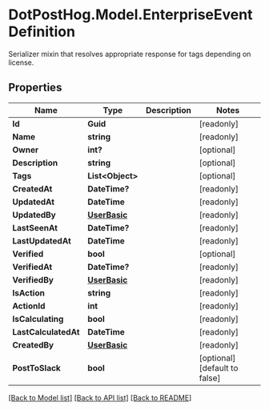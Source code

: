 # DotPostHog.Model.EnterpriseEventDefinition
Serializer mixin that resolves appropriate response for tags depending on license.

## Properties

Name | Type | Description | Notes
------------ | ------------- | ------------- | -------------
**Id** | **Guid** |  | [readonly] 
**Name** | **string** |  | [readonly] 
**Owner** | **int?** |  | [optional] 
**Description** | **string** |  | [optional] 
**Tags** | **List&lt;Object&gt;** |  | [optional] 
**CreatedAt** | **DateTime?** |  | [readonly] 
**UpdatedAt** | **DateTime** |  | [readonly] 
**UpdatedBy** | [**UserBasic**](UserBasic.md) |  | [readonly] 
**LastSeenAt** | **DateTime?** |  | [readonly] 
**LastUpdatedAt** | **DateTime** |  | [readonly] 
**Verified** | **bool** |  | [optional] 
**VerifiedAt** | **DateTime?** |  | [readonly] 
**VerifiedBy** | [**UserBasic**](UserBasic.md) |  | [readonly] 
**IsAction** | **string** |  | [readonly] 
**ActionId** | **int** |  | [readonly] 
**IsCalculating** | **bool** |  | [readonly] 
**LastCalculatedAt** | **DateTime** |  | [readonly] 
**CreatedBy** | [**UserBasic**](UserBasic.md) |  | [readonly] 
**PostToSlack** | **bool** |  | [optional] [default to false]

[[Back to Model list]](../README.md#documentation-for-models) [[Back to API list]](../README.md#documentation-for-api-endpoints) [[Back to README]](../README.md)

